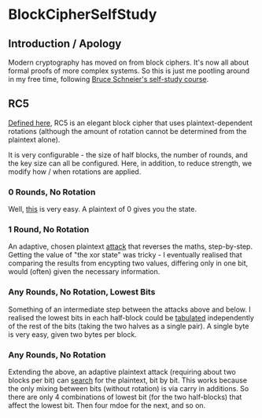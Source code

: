# BlockCipherSelfStudy

## Introduction / Apology

Modern cryptography has moved on from block ciphers.  It's now all about
formal proofs of more complex systems.  So this is just me pootling around in
my free time, following [Bruce Schneier's self-study
course](https://github.com/andrewcooke/BlockCipherSelfStudy.jl/blob/master/doc/schneier-self-study.pdf).

## RC5

[Defined
here](https://github.com/andrewcooke/BlockCipherSelfStudy.jl/blob/master/doc/rivest-rc5.pdf),
RC5 is an elegant block cipher that uses plaintext-dependent rotations
(although the amount of rotation cannot be determined from the plaintext
alone).

It is very configurable - the size of half blocks, the number of rounds, and
the key size can all be configured.  Here, in addition, to reduce strength, we
modify how / when rotations are applied.

### 0 Rounds, No Rotation

Well,
[this](https://github.com/andrewcooke/BlockCipherSelfStudy.jl/blob/master/src/RC5.jl#L142)
is very easy.  A plaintext of 0 gives you the state.

### 1 Round, No Rotation

An adaptive, chosen plaintext
[attack](https://github.com/andrewcooke/BlockCipherSelfStudy.jl/blob/master/src/RC5.jl#L164)
that reverses the maths, step-by-step.  Getting the value of "the xor state"
was tricky - I eventually realised that comparing the results from encypting
two values, differing only in one bit, would (often) given the necessary
information.

### Any Rounds, No Rotation, Lowest Bits

Something of an intermediate step between the attacks above and below. I
realised the lowest bits in each half-block could be
[tabulated](https://github.com/andrewcooke/BlockCipherSelfStudy.jl/blob/master/src/RC5.jl#L242)
independently of the rest of the bits (taking the two halves as a single
pair).  A single byte is very easy, given two bytes per block.

### Any Rounds, No Rotation

Extending the above, an adaptive plaintext attack (requiring about two blocks
per bit) can
[search](https://github.com/andrewcooke/BlockCipherSelfStudy.jl/blob/master/src/RC5.jl#L300)
for the plaintext, bit by bit.  This works because the only mixing between
bits (without rotation) is via carry in additions.  So there are only 4
combinations of lowest bit (for the two half-blocks) that affect the lowest
bit.  Then four mdoe for the next, and so on.

<!--
[![Build Status](https://travis-ci.org/andrewcooke/BlockCipherSelfStudy.jl.png)](https://travis-ci.org/andrewcooke/BlockCipherSelfStudy.jl)
-->
